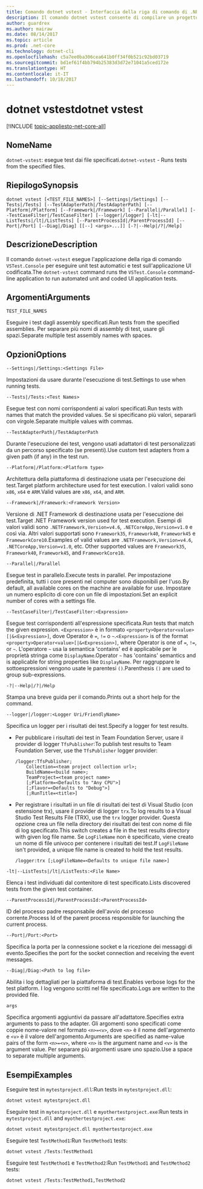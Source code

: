 ```yaml
---
title: Comando dotnet vstest - Interfaccia della riga di comando di .NET Core
description: Il comando dotnet vstest consente di compilare un progetto e tutte le relative dipendenze.
author: guardrex
ms.author: mairaw
ms.date: 08/14/2017
ms.topic: article
ms.prod: .net-core
ms.technology: dotnet-cli
ms.openlocfilehash: c5a7ee0ba306cea641b0ff34f0b521c92bd03719
ms.sourcegitcommit: bd1ef61f4bb794b25383d3d72e71041a5ced172e
ms.translationtype: HT
ms.contentlocale: it-IT
ms.lasthandoff: 10/18/2017
---
```

# <a name="dotnet-vstest"></a><span data-ttu-id="9a27b-103">dotnet vstest</span><span class="sxs-lookup"><span data-stu-id="9a27b-103">dotnet vstest</span></span>

[!INCLUDE [topic-appliesto-net-core-all](../../../includes/topic-appliesto-net-core-all.md)]

## <a name="name"></a><span data-ttu-id="9a27b-104">Nome</span><span class="sxs-lookup"><span data-stu-id="9a27b-104">Name</span></span>

<span data-ttu-id="9a27b-105">`dotnet-vstest`: esegue test dai file specificati.</span><span class="sxs-lookup"><span data-stu-id="9a27b-105">`dotnet-vstest` - Runs tests from the specified files.</span></span>

## <a name="synopsis"></a><span data-ttu-id="9a27b-106">Riepilogo</span><span class="sxs-lookup"><span data-stu-id="9a27b-106">Synopsis</span></span>

`dotnet vstest [<TEST_FILE_NAMES>] [--Settings|/Settings] [--Tests|/Tests] [--TestAdapterPath|/TestAdapterPath] [--Platform|/Platform] [--Framework|/Framework] [--Parallel|/Parallel] [--TestCaseFilter|/TestCaseFilter] [--logger|/logger] [-lt|--ListTests|/lt|/ListTests] [--ParentProcessId|/ParentProcessId] [--Port|/Port] [--Diag|/Diag] [[--] <args>...]] [-?|--Help|/?|/Help]`

## <a name="description"></a><span data-ttu-id="9a27b-107">Descrizione</span><span class="sxs-lookup"><span data-stu-id="9a27b-107">Description</span></span>

<span data-ttu-id="9a27b-108">Il comando `dotnet-vstest` esegue l'applicazione della riga di comando `VSTest.Console` per eseguire unit test automatici e test sull'applicazione UI codificata.</span><span class="sxs-lookup"><span data-stu-id="9a27b-108">The `dotnet-vstest` command runs the `VSTest.Console` command-line application to run automated unit and coded UI application tests.</span></span>

## <a name="arguments"></a><span data-ttu-id="9a27b-109">Argomenti</span><span class="sxs-lookup"><span data-stu-id="9a27b-109">Arguments</span></span>

`TEST_FILE_NAMES`

<span data-ttu-id="9a27b-110">Eseguire i test dagli assembly specificati.</span><span class="sxs-lookup"><span data-stu-id="9a27b-110">Run tests from the specified assemblies.</span></span> <span data-ttu-id="9a27b-111">Per separare più nomi di assembly di test, usare gli spazi.</span><span class="sxs-lookup"><span data-stu-id="9a27b-111">Separate multiple test assembly names with spaces.</span></span>

## <a name="options"></a><span data-ttu-id="9a27b-112">Opzioni</span><span class="sxs-lookup"><span data-stu-id="9a27b-112">Options</span></span>

`--Settings|/Settings:<Settings File>`

<span data-ttu-id="9a27b-113">Impostazioni da usare durante l'esecuzione di test.</span><span class="sxs-lookup"><span data-stu-id="9a27b-113">Settings to use when running tests.</span></span>

`--Tests|/Tests:<Test Names>`

<span data-ttu-id="9a27b-114">Esegue test con nomi corrispondenti ai valori specificati.</span><span class="sxs-lookup"><span data-stu-id="9a27b-114">Run tests with names that match the provided values.</span></span> <span data-ttu-id="9a27b-115">Se si specificano più valori, separarli con virgole.</span><span class="sxs-lookup"><span data-stu-id="9a27b-115">Separate multiple values with commas.</span></span>

`--TestAdapterPath|/TestAdapterPath`

<span data-ttu-id="9a27b-116">Durante l'esecuzione dei test, vengono usati adattatori di test personalizzati da un percorso specificato (se presenti).</span><span class="sxs-lookup"><span data-stu-id="9a27b-116">Use custom test adapters from a given path (if any) in the test run.</span></span>

`--Platform|/Platform:<Platform type>`

<span data-ttu-id="9a27b-117">Architettura della piattaforma di destinazione usata per l'esecuzione dei test.</span><span class="sxs-lookup"><span data-stu-id="9a27b-117">Target platform architecture used for test execution.</span></span> <span data-ttu-id="9a27b-118">I valori validi sono `x86`, `x64` e `ARM`.</span><span class="sxs-lookup"><span data-stu-id="9a27b-118">Valid values are `x86`, `x64`, and `ARM`.</span></span>

`--Framework|/Framework:<Framework Version>`

<span data-ttu-id="9a27b-119">Versione di .NET Framework di destinazione usata per l'esecuzione dei test.</span><span class="sxs-lookup"><span data-stu-id="9a27b-119">Target .NET Framework version used for test execution.</span></span> <span data-ttu-id="9a27b-120">Esempi di valori validi sono `.NETFramework,Version=v4.6`, `.NETCoreApp,Version=v1.0` e così via. Altri valori supportati sono `Framework35`, `Framework40`, `Framework45` e `FrameworkCore10`.</span><span class="sxs-lookup"><span data-stu-id="9a27b-120">Examples of valid values are `.NETFramework,Version=v4.6`, `.NETCoreApp,Version=v1.0`, etc. Other supported values are `Framework35`, `Framework40`, `Framework45`, and `FrameworkCore10`.</span></span>

`--Parallel|/Parallel`

<span data-ttu-id="9a27b-121">Esegue test in parallelo.</span><span class="sxs-lookup"><span data-stu-id="9a27b-121">Execute tests in parallel.</span></span> <span data-ttu-id="9a27b-122">Per impostazione predefinita, tutti i core presenti nel computer sono disponibili per l'uso.</span><span class="sxs-lookup"><span data-stu-id="9a27b-122">By default, all available cores on the machine are available for use.</span></span> <span data-ttu-id="9a27b-123">Impostare un numero esplicito di core con un file di impostazioni.</span><span class="sxs-lookup"><span data-stu-id="9a27b-123">Set an explicit number of cores with a settings file.</span></span>

`--TestCaseFilter|/TestCaseFilter:<Expression>`

<span data-ttu-id="9a27b-124">Esegue test corrispondenti all'espressione specificata.</span><span class="sxs-lookup"><span data-stu-id="9a27b-124">Run tests that match the given expression.</span></span> <span data-ttu-id="9a27b-125">`<Expression>` è in formato `<property>Operator<value>[|&<Expression>]`, dove Operator è `=`, `!=` o `~`.</span><span class="sxs-lookup"><span data-stu-id="9a27b-125">`<Expression>` is of the format `<property>Operator<value>[|&<Expression>]`, where Operator is one of `=`, `!=`, or `~`.</span></span>  <span data-ttu-id="9a27b-126">L'operatore `~` usa la semantica 'contains' ed è applicabile per le proprietà stringa come `DisplayName`.</span><span class="sxs-lookup"><span data-stu-id="9a27b-126">Operator `~` has 'contains' semantics and is applicable for string properties like `DisplayName`.</span></span> <span data-ttu-id="9a27b-127">Per raggruppare le sottoespressioni vengono usate le parentesi `()`.</span><span class="sxs-lookup"><span data-stu-id="9a27b-127">Parenthesis `()` are used to group sub-expressions.</span></span>

`-?|--Help|/?|/Help`

<span data-ttu-id="9a27b-128">Stampa una breve guida per il comando.</span><span class="sxs-lookup"><span data-stu-id="9a27b-128">Prints out a short help for the command.</span></span>

`--logger|/logger:<Logger Uri/FriendlyName>`

<span data-ttu-id="9a27b-129">Specifica un logger per i risultati dei test.</span><span class="sxs-lookup"><span data-stu-id="9a27b-129">Specify a logger for test results.</span></span>  

* <span data-ttu-id="9a27b-130">Per pubblicare i risultati dei test in Team Foundation Server, usare il provider di logger `TfsPublisher`:</span><span class="sxs-lookup"><span data-stu-id="9a27b-130">To publish test results to Team Foundation Server, use the `TfsPublisher` logger provider:</span></span>

  ```
  /logger:TfsPublisher;
      Collection=<team project collection url>;
      BuildName=<build name>;
      TeamProject=<team project name>
      [;Platform=<Defaults to "Any CPU">]
      [;Flavor=<Defaults to "Debug">]
      [;RunTitle=<title>]
  ```

* <span data-ttu-id="9a27b-131">Per registrare i risultati in un file di risultati dei test di Visual Studio (con estensione trx), usare il provider di logger `trx`.</span><span class="sxs-lookup"><span data-stu-id="9a27b-131">To log results to a Visual Studio Test Results File (TRX), use the `trx` logger provider.</span></span> <span data-ttu-id="9a27b-132">Questa opzione crea un file nella directory dei risultati dei test con nome di file di log specificato.</span><span class="sxs-lookup"><span data-stu-id="9a27b-132">This switch creates a file in the test results directory with given log file name.</span></span> <span data-ttu-id="9a27b-133">Se `LogFileName` non è specificato, viene creato un nome di file univoco per contenere i risultati dei test.</span><span class="sxs-lookup"><span data-stu-id="9a27b-133">If `LogFileName` isn't provided, a unique file name is created to hold the test results.</span></span>

  ```
  /logger:trx [;LogFileName=<Defaults to unique file name>]
  ```

`-lt|--ListTests|/lt|/ListTests:<File Name>`

<span data-ttu-id="9a27b-134">Elenca i test individuati dal contenitore di test specificato.</span><span class="sxs-lookup"><span data-stu-id="9a27b-134">Lists discovered tests from the given test container.</span></span>

`--ParentProcessId|/ParentProcessId:<ParentProcessId>`

<span data-ttu-id="9a27b-135">ID del processo padre responsabile dell'avvio del processo corrente.</span><span class="sxs-lookup"><span data-stu-id="9a27b-135">Process Id of the parent process responsible for launching the current process.</span></span>

`--Port|/Port:<Port>`

<span data-ttu-id="9a27b-136">Specifica la porta per la connessione socket e la ricezione dei messaggi di evento.</span><span class="sxs-lookup"><span data-stu-id="9a27b-136">Specifies the port for the socket connection and receiving the event messages.</span></span>

`--Diag|/Diag:<Path to log file>`

<span data-ttu-id="9a27b-137">Abilita i log dettagliati per la piattaforma di test.</span><span class="sxs-lookup"><span data-stu-id="9a27b-137">Enables verbose logs for the test platform.</span></span> <span data-ttu-id="9a27b-138">I log vengono scritti nel file specificato.</span><span class="sxs-lookup"><span data-stu-id="9a27b-138">Logs are written to the provided file.</span></span>

`args`

<span data-ttu-id="9a27b-139">Specifica argomenti aggiuntivi da passare all'adattatore.</span><span class="sxs-lookup"><span data-stu-id="9a27b-139">Specifies extra arguments to pass to the adapter.</span></span> <span data-ttu-id="9a27b-140">Gli argomenti sono specificati come coppie nome-valore nel formato `<n>=<v>`, dove `<n>` è il nome dell'argomento e `<v>` è il valore dell'argomento.</span><span class="sxs-lookup"><span data-stu-id="9a27b-140">Arguments are specified as name-value pairs of the form `<n>=<v>`, where `<n>` is the argument name and `<v>` is the argument value.</span></span> <span data-ttu-id="9a27b-141">Per separare più argomenti usare uno spazio.</span><span class="sxs-lookup"><span data-stu-id="9a27b-141">Use a space to separate multiple arguments.</span></span>

## <a name="examples"></a><span data-ttu-id="9a27b-142">Esempi</span><span class="sxs-lookup"><span data-stu-id="9a27b-142">Examples</span></span>

<span data-ttu-id="9a27b-143">Eseguire test in `mytestproject.dll`:</span><span class="sxs-lookup"><span data-stu-id="9a27b-143">Run tests in `mytestproject.dll`:</span></span>

`dotnet vstest mytestproject.dll`

<span data-ttu-id="9a27b-144">Eseguire test in `mytestproject.dll` e `myothertestproject.exe`:</span><span class="sxs-lookup"><span data-stu-id="9a27b-144">Run tests in `mytestproject.dll` and `myothertestproject.exe`:</span></span>

`dotnet vstest mytestproject.dll myothertestproject.exe`

<span data-ttu-id="9a27b-145">Eseguire test `TestMethod1`:</span><span class="sxs-lookup"><span data-stu-id="9a27b-145">Run `TestMethod1` tests:</span></span>

`dotnet vstest /Tests:TestMethod1`

<span data-ttu-id="9a27b-146">Eseguire test `TestMethod1` e `TestMethod2`:</span><span class="sxs-lookup"><span data-stu-id="9a27b-146">Run `TestMethod1` and `TestMethod2` tests:</span></span>

`dotnet vstest /Tests:TestMethod1,TestMethod2`
